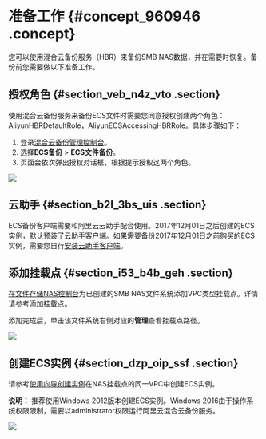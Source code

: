 # 准备工作 {#concept_960946 .concept}

您可以使用混合云备份服务（HBR）来备份SMB NAS数据，并在需要时恢复。备份前您需要做以下准备工作。

## 授权角色 {#section_veb_n4z_vto .section}

使用混合云备份服务来备份ECS文件时需要您同意授权创建两个角色：AliyunHBRDefaultRole，AliyunECSAccessingHBRRole。具体步骤如下：

1.  登录[混合云备份管理控制台](https://hbr.console.aliyun.com)。
2.  选择**ECS备份** \> **ECS文件备份**。
3.  页面会依次弹出授权对话框，根据提示授权这两个角色。

![](http://static-aliyun-doc.oss-cn-hangzhou.aliyuncs.com/assets/img/82684/156473475837733_zh-CN.png)

## 云助手 {#section_b2l_3bs_uis .section}

ECS备份客户端需要和阿里云云助手配合使用。2017年12月01日之后创建的ECS实例，默认预装了云助手客户端。如果需要备份2017年12月01日之前购买的ECS实例，需要您自行[安装云助手客户端](../../../../../intl.zh-CN/运维与监控/云助手/配置云助手客户端.md)。

## 添加挂载点 {#section_i53_b4b_geh .section}

[在文件存储NAS控制台](https://nas.console.aliyun.com)为已创建的SMB NAS文件系统添加VPC类型挂载点。详情请参考[添加挂载点](../../../../../intl.zh-CN/控制台用户指南/管理挂载点.md#section_6xi_a3u_zkq)。

添加完成后，单击该文件系统右侧对应的**管理**查看挂载点路径。

![](http://static-aliyun-doc.oss-cn-hangzhou.aliyuncs.com/assets/img/776352/156473475850654_zh-CN.png)

## 创建ECS实例 {#section_dzp_oip_ssf .section}

请参考[使用向导创建实例](../../../../../intl.zh-CN/实例/创建实例/使用向导创建实例.md#)在NAS挂载点的同一VPC中创建ECS实例。

**说明：** 推荐使用Windows 2012版本创建ECS实例。Windows 2016由于操作系统权限限制，需要以administrator权限运行阿里云混合云备份服务。

![](http://static-aliyun-doc.oss-cn-hangzhou.aliyuncs.com/assets/img/776352/156473475850677_zh-CN.png)

